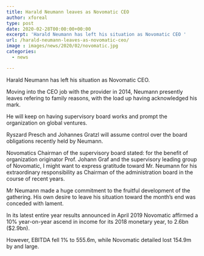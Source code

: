 ```yaml
---
title: Harald Neumann leaves as Novomatic CEO
author: xforeal 
type: post
date: 2020-02-28T00:00:00+00:00
excerpt: 'Harald Neumann has left his situation as Novomatic CEO '
url: /harald-neumann-leaves-as-novomatic-ceo/
image : images/news/2020/02/novomatic.jpg
categories:
  - news

---
```

Harald Neumann has left his situation as Novomatic CEO. 

Moving into the CEO job with the provider in 2014, Neumann presently leaves refering to family reasons, with the load up having acknowledged his mark. 

He will keep on having supervisory board works and prompt the organization on global ventures. 

Ryszard Presch and Johannes Gratzl will assume control over the board obligations recently held by Neumann. 

Novomatics Chairman of the supervisory board stated: for the benefit of organization originator Prof. Johann Graf and the supervisory leading group of Novomatic, I might want to express gratitude toward Mr. Neumann for his extraordinary responsibility as Chairman of the administration board in the course of recent years. 

Mr Neumann made a huge commitment to the fruitful development of the gathering. His own desire to leave his situation toward the month&#8217;s end was conceded with lament. 

In its latest entire year results announced in April 2019 Novomatic affirmed a 10&percnt; year-on-year ascend in income for its 2018 monetary year, to 2.6bn ($2.9bn). 

However, EBITDA fell 1&percnt; to 555.6m, while Novomatic detailed lost 154.9m by and large.